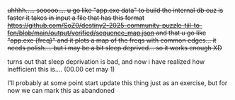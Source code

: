 <s>uhhhh..... sooooo....
u go like "app.exe data" to build the internal db cuz is faster
it takes in input a file that has this format https://github.com/SoZ0/destiny2-2025-community-puzzle-tjil-to-fen/blob/main/output/verified/sequence_map.json
and that u go like "app.exe {freq}" and it plots a map of the freqs with common edges... 
it needs polish.... but i may be a bit sleep deprived... so it works enough XD</s>

turns out that sleep deprivation is bad, and now i have realized how inefficient this is.... (00.00 cet may 1)

I'll probably at some point start update this thing just as an exercise, but for now we can mark this as abandoned
